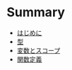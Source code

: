 # Summary

* [はじめに](README.md)
* [型](/xing.md)
* [変数とスコープ](//variable_define_and_scope.md)
* [関数定義](//function_define.md)



